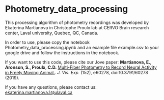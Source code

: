 # Photometry_data_processing

This processing algorithm of photometry recordings was developed by Ekaterina Martianova in Christophe Proulx lab at CERVO Brain research center, Laval university, Quebec, QC, Canada.

In order to use, please copy the notebook Photometry_data_processing.ipynb and an example file example.csv to your google drive and follow the instructions in the notebook.

If you want to use this code, please cite our Jove paper: __Martianova, E., Aronson, S., Proulx, C.D.__ [Multi-Fiber Photometry to Record Neural Activity in Freely Moving Animal.](https://www.jove.com/video/60278/multi-fiber-photometry-to-record-neural-activity-freely-moving). _J. Vis. Exp._ (152), e60278, doi:10.3791/60278 (2019).

If you have any questions, please contact us: ekaterina.martianova.1@ulaval.ca
